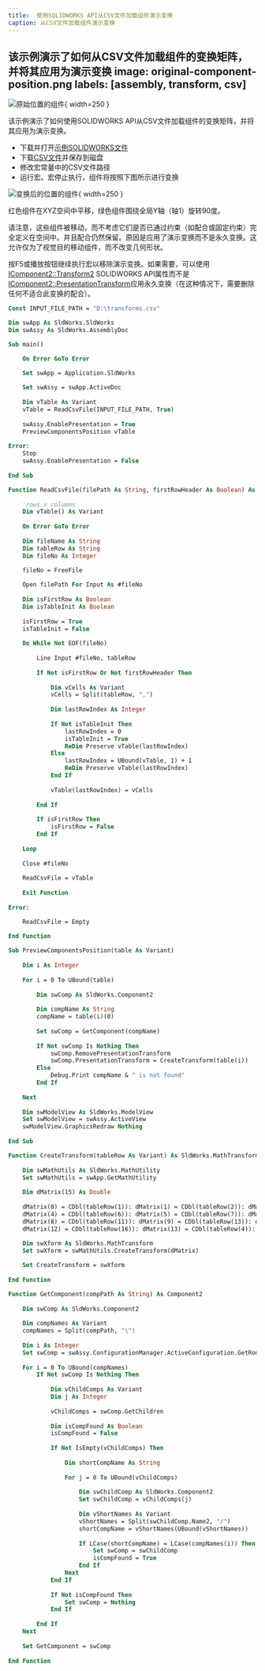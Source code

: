 ```yaml
---
title:  使用SOLIDWORKS API从CSV文件加载组件演示变换
caption: 从CSV文件加载组件演示变换
---
```

 该示例演示了如何从CSV文件加载组件的变换矩阵，并将其应用为演示变换
image: original-component-position.png
labels: [assembly, transform, csv]
---
![原始位置的组件](original-component-position.png){ width=250 }

该示例演示了如何使用SOLIDWORKS API从CSV文件加载组件的变换矩阵，并将其应用为演示变换。

* 下载并打开[示例SOLIDWORKS文件](presentation-transform-example.zip)
* 下载[CSV文件](transforms.csv)并保存到磁盘
* 修改宏常量中的CSV文件路径
* 运行宏。宏停止执行，组件将按照下图所示进行变换

![变换后的位置的组件](trasnsformed-component-position.png){ width=250 }

红色组件在XYZ空间中平移，绿色组件围绕全局Y轴（轴1）旋转90度。

请注意，这些组件被移动，而不考虑它们是否已通过约束（如配合或固定约束）完全定义在空间中。并且配合仍然保留。原因是应用了演示变换而不是永久变换。这允许仅为了视觉目的移动组件，而不改变几何形状。

按F5或播放按钮继续执行宏以移除演示变换。如果需要，可以使用[IComponent2::Transform2](https://help.solidworks.com/2012/english/api/sldworksapi/SolidWorks.Interop.sldworks~SolidWorks.Interop.sldworks.IComponent2~Transform2.html) SOLIDWORKS API属性而不是[IComponent2::PresentationTransform](https://help.solidworks.com/2012/english/api/sldworksapi/solidworks.interop.sldworks~solidworks.interop.sldworks.icomponent2~presentationtransform.html)应用永久变换（在这种情况下，需要删除任何不适合此变换的配合）。

~~~ vb
Const INPUT_FILE_PATH = "D:\transforms.csv"

Dim swApp As SldWorks.SldWorks
Dim swAssy As SldWorks.AssemblyDoc

Sub main()

    On Error GoTo Error

    Set swApp = Application.SldWorks
    
    Set swAssy = swApp.ActiveDoc
    
    Dim vTable As Variant
    vTable = ReadCsvFile(INPUT_FILE_PATH, True)
    
    swAssy.EnablePresentation = True
    PreviewComponentsPosition vTable
    
Error:
    Stop
    swAssy.EnablePresentation = False
        
End Sub

Function ReadCsvFile(filePath As String, firstRowHeader As Boolean) As Variant
    
    'rows x columns
    Dim vTable() As Variant
    
    On Error GoTo Error
    
    Dim fileName As String
    Dim tableRow As String
    Dim fileNo As Integer

    fileNo = FreeFile
    
    Open filePath For Input As #fileNo
    
    Dim isFirstRow As Boolean
    Dim isTableInit As Boolean
    
    isFirstRow = True
    isTableInit = False
    
    Do While Not EOF(fileNo)
        
        Line Input #fileNo, tableRow
            
        If Not isFirstRow Or Not firstRowHeader Then
            
            Dim vCells As Variant
            vCells = Split(tableRow, ",")
            
            Dim lastRowIndex As Integer
            
            If Not isTableInit Then
                lastRowIndex = 0
                isTableInit = True
                ReDim Preserve vTable(lastRowIndex)
            Else
                lastRowIndex = UBound(vTable, 1) + 1
                ReDim Preserve vTable(lastRowIndex)
            End If
            
            vTable(lastRowIndex) = vCells
            
        End If
        
        If isFirstRow Then
            isFirstRow = False
        End If
    
    Loop
    
    Close #fileNo
    
    ReadCsvFile = vTable
    
    Exit Function
    
Error:

    ReadCsvFile = Empty
    
End Function

Sub PreviewComponentsPosition(table As Variant)
    
    Dim i As Integer
    
    For i = 0 To UBound(table)
    
        Dim swComp As SldWorks.Component2
        
        Dim compName As String
        compName = table(i)(0)
        
        Set swComp = GetComponent(compName)
        
        If Not swComp Is Nothing Then
            swComp.RemovePresentationTransform
            swComp.PresentationTransform = CreateTransform(table(i))
        Else
            Debug.Print compName & " is not found"
        End If
        
    Next
    
    Dim swModelView As SldWorks.ModelView
    Set swModelView = swAssy.ActiveView
    swModelView.GraphicsRedraw Nothing
    
End Sub

Function CreateTransform(tableRow As Variant) As SldWorks.MathTransform
    
    Dim swMathUtils As SldWorks.MathUtility
    Set swMathUtils = swApp.GetMathUtility
    
    Dim dMatrix(15) As Double
    
    dMatrix(0) = CDbl(tableRow(1)): dMatrix(1) = CDbl(tableRow(2)): dMatrix(2) = CDbl(tableRow(3)): dMatrix(3) = CDbl(tableRow(5))
    dMatrix(4) = CDbl(tableRow(6)): dMatrix(5) = CDbl(tableRow(7)): dMatrix(6) = CDbl(tableRow(9)): dMatrix(7) = CDbl(tableRow(10))
    dMatrix(8) = CDbl(tableRow(11)): dMatrix(9) = CDbl(tableRow(13)): dMatrix(10) = CDbl(tableRow(14)): dMatrix(11) = CDbl(tableRow(15))
    dMatrix(12) = CDbl(tableRow(16)): dMatrix(13) = CDbl(tableRow(4)): dMatrix(14) = CDbl(tableRow(8)): dMatrix(15) = CDbl(tableRow(12))
    
    Dim swXform As SldWorks.MathTransform
    Set swXform = swMathUtils.CreateTransform(dMatrix)

    Set CreateTransform = swXform
    
End Function

Function GetComponent(compPath As String) As Component2
    
    Dim swComp As SldWorks.Component2
    
    Dim compNames As Variant
    compNames = Split(compPath, "\")
    
    Dim i As Integer
    Set swComp = swAssy.ConfigurationManager.ActiveConfiguration.GetRootComponent()
    
    For i = 0 To UBound(compNames)
        If Not swComp Is Nothing Then
            
            Dim vChildComps As Variant
            Dim j As Integer
            
            vChildComps = swComp.GetChildren
            
            Dim isCompFound As Boolean
            isCompFound = False
            
            If Not IsEmpty(vChildComps) Then
                
                Dim shortCompName As String
                
                For j = 0 To UBound(vChildComps)
                    
                    Dim swChildComp As SldWorks.Component2
                    Set swChildComp = vChildComps(j)
                    
                    Dim vShortNames As Variant
                    vShortNames = Split(swChildComp.Name2, "/")
                    shortCompName = vShortNames(UBound(vShortNames))
                    
                    If LCase(shortCompName) = LCase(compNames(i)) Then
                        Set swComp = swChildComp
                        isCompFound = True
                    End If
                Next
            End If
            
            If Not isCompFound Then
                Set swComp = Nothing
            End If
            
        End If
    Next
    
    Set GetComponent = swComp
    
End Function

~~~